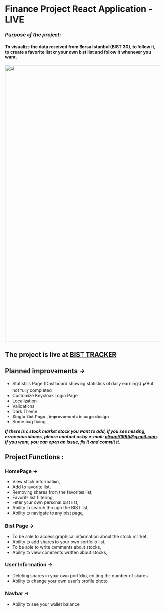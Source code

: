 # Finance Project React Application - LIVE

### **_Purpose of the project:_**

#### To visualize the data received from Borsa Istanbul (BIST 30), to follow it, to create a favorite list or your own bist list and follow it whenever you want.

<img src="img/Video.gif" alt="ci" width="900" heigth = "900" class="center"/>

## The project is live at [BIST TRACKER](https://react-app-mocha-eight.vercel.app)

## Planned improvements ->

- Statistics Page (Dashboard showing statistics of daily earnings) ✔️But not fully completed
- Customize Keycloak Login Page
- Localization
- Validations
- Dark Theme
- Single Bist Page , improvements in page design
- Some bug fixing

**_If there is a stock market stock you want to add, if you see missing, erroneous places, please contact us by e-mail: alicanli1995@gmail.com. If you want, you can open an issue, fix it and commit it._**

## Project Functions :

### HomePage ->

- View stock information,
- Add to favorite list,
- Removing shares from the favorites list,
- Favorite list filtering,
- Filter your own personal bist list,
- Ability to search through the BIST list,
- Ability to navigate to any bist page,

### Bist Page ->

- To be able to access graphical information about the stock market,
- Ability to add shares to your own portfolio list,
- To be able to write comments about stocks,
- Ability to view comments written about stocks,

### User Information ->

- Deleting shares in your own portfolio, editing the number of shares
- Ability to change your own user's profile photo

### Navbar ->

- Ability to see your wallet balance

